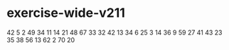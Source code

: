 # exercise-wide-v211
42
5
2
49
34
11
14
21
48
67
33
32
42
13
34
6
25
3
14
36
9
59
27
41
43
23
35
38
56
13
62
2
70
20
